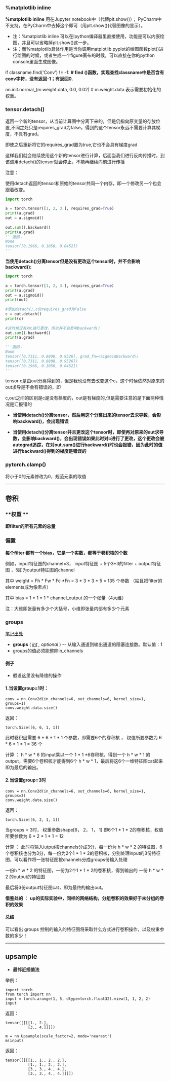 ### %matplotlib inline

**%matplotlib inline** 用在Jupyter notebook中（代替plt.show()）； PyCharm中不支持，在PyCharm中去掉这个即可（用plt.show()代替图像的显示）。

- 注：%matplotlib inline 可以在Ipython编译器里直接使用，功能是可以内嵌绘图，并且可以省略掉plt.show()这一步。
- 注：而%matplotlib具体作用是当你调用matplotlib.pyplot的绘图函数plot()进行绘图的时候，或者生成一个figure画布的时候，可以直接在你的python console里面生成图像。







if classname.find('Conv') != -1:  **# find ()函数，实现查找classname中是否含有conv字符，没有返回-1；有返回0**.

 nn.init.normal_(m.weight.data, 0.0, 0.02)   #  m.weight.data 表示需要初始化的权重。



### tensor.detach()

返回一个新的tensor，从当前计算图中分离下来的，但是仍指向原变量的存放位置,不同之处只是requires_grad为false，得到的这个tensor永远不需要计算其梯度，不具有grad。

即使之后重新将它的requires_grad置为true,它也不会具有梯度grad

这样我们就会继续使用这个新的tensor进行计算，后面当我们进行反向传播时，到该调用detach()的tensor就会停止，不能再继续向前进行传播

注意：

使用detach返回的tensor和原始的tensor共同一个内存，即一个修改另一个也会跟着改变。


```python
import torch
 
a = torch.tensor([1, 2, 3.], requires_grad=True)
print(a.grad)
out = a.sigmoid()
 
out.sum().backward()
print(a.grad)
'''返回：
None
tensor([0.1966, 0.1050, 0.0452])
'''
```



**当使用detach()分离tensor但是没有更改这个tensor时，并不会影响backward():**

```python
import torch
 
a = torch.tensor([1, 2, 3.], requires_grad=True)
print(a.grad)
out = a.sigmoid()
print(out)
 
#添加detach(),c的requires_grad为False
c = out.detach()
print(c)
 
#这时候没有对c进行更改，所以并不会影响backward()
out.sum().backward()
print(a.grad)
 
'''返回：
None
tensor([0.7311, 0.8808, 0.9526], grad_fn=<SigmoidBackward>)
tensor([0.7311, 0.8808, 0.9526])
tensor([0.1966, 0.1050, 0.0452])
'''
```

tensor c是由out分离得到的，但是我也没有去改变这个c，这个时候依然对原来的out求导是不会有错误的，即

c,out之间的区别是c是没有梯度的，out是有梯度的,但是需要注意的是下面两种情况是汇报错的

- **当使用detach()分离tensor，然后用这个分离出来的tensor去求导数，会影响backward()，会出现错误**

- **当使用detach()分离tensor并且更改这个tensor时，即使再对原来的out求导数，会影响backward()，会出现错误如果此时对c进行了更改，这个更改会被autograd追踪，在对out.sum()进行backward()时也会报错，因为此时的值进行backward()得到的梯度是错误的**



### pytorch.clamp()

将小于0的元素修改为0，规范元素的取值

---



## 卷积

### **权重 **

**即filter的所有元素的总量** 

###  **偏置**

**每个filter 都有一个bias，它是一个实数，都等于卷积核的个数**

例如，input特征图的channel=3， input特征图 + 5个3*3的filter + output特征图 ，5即为output特征图的channel

其中  weight = Fh * Fw * Fc *Fn = 3 * 3 * 3 * 5 = 135 个参数  （姑且把filter的elements成为像素点）

其中    bias  = 1 * 1 * 1 * channel_output 的一个张量（4大维）

注：大维即张量有多少个大括号，小维即张量内部有多少个元素



### groups

[笔记出处](https://www.cnblogs.com/wanghui-garcia/p/10775851.html)   

- **groups** ( [*int*](https://docs.python.org/3/library/functions.html#int) *,* *optional* ) -- 从输入通道到输出通道的阻塞连接数。默认值：1  
- groups的值必须能整除in_channels



#### 例子

- 假设这里没有降维的操作

#### 1.当设置group=1时：

```
conv = nn.Conv2d(in_channels=6, out_channels=6, kernel_size=1, groups=1)
conv.weight.data.size()
```

返回： 

```
torch.Size([6, 6, 1, 1])
```

此时卷积层需要 6 * 6 * 1 * 1 个参数，即需要6个的卷积核 ， 权值所要参数为 6 * 6 * 1 * 1 = 36 个

计算 ： h * w * 6 的input乘以一个 1 * 1 *6卷积核，得到一个 h * w * 1 的output，需要6个卷积核才能得到6个 h * w * 1，最后将这6个一维特征图cat起来即为最后的输出。



#### 2.当设置group=3时

```
conv = nn.Conv2d(in_channels=6, out_channels=6, kernel_size=1, groups=3)
conv.weight.data.size()
```

返回：

```
torch.Size([6, 2, 1, 1])
```

当groups = 3时， 权重参数shape[6， 2， 1， 1] 即6个1 * 1 * 2的卷积核，权值所要参数为 6 * 2 * 1 * 1 = 12

计算 ： 此时将输入iutput按channels分成3分，每一份为 h *  w * 2 的特征图，6个卷积核也分为3分，每一份为2个1 * 1 * 2的卷积核，分别处理input的3份特征图，可以看作将一张特征图按channels分成groups份输入处理

一份h *  w * 2 的特征图，一份为2个1 * 1 * 2的卷积核，得到输出的 一份 h * w * 2 的output的特征图

最后将3份output特征图cat，即为最终的输出out。

**借鉴处的** ： **up的实际实验中，同样的网络结构，分组卷积的效果好于未分组的卷积的效果**



#### **总结**

可以看出 groups 控制的输入的特征图将采取什么方式进行卷积操作，以及权重参数的多少！

---





## upsample

- **最邻近插值法**

举例：

```
import torch
from torch import nn
input = torch.arange(1, 5, dtype=torch.float32).view(1, 1, 2, 2)
input
```

返回：

```
tensor([[[[1., 2.],
          [3., 4.]]]])
```

 

```
m = nn.Upsample(scale_factor=2, mode='nearest')
m(input)
```

返回：

```
tensor([[[[1., 1., 2., 2.],
          [1., 1., 2., 2.],
          [3., 3., 4., 4.],
          [3., 3., 4., 4.]]]])
```
